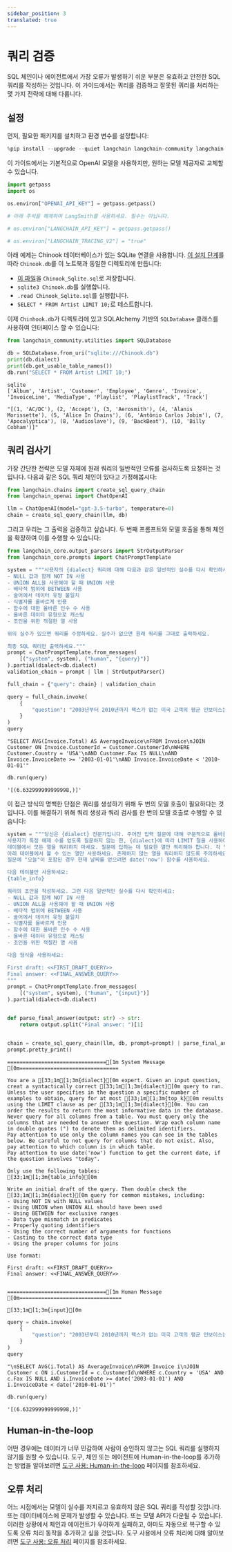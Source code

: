 ```yaml
---
sidebar_position: 3
translated: true
---
```


# 쿼리 검증

SQL 체인이나 에이전트에서 가장 오류가 발생하기 쉬운 부분은 유효하고 안전한 SQL 쿼리를 작성하는 것입니다. 이 가이드에서는 쿼리를 검증하고 잘못된 쿼리를 처리하는 몇 가지 전략에 대해 다룹니다.

## 설정

먼저, 필요한 패키지를 설치하고 환경 변수를 설정합니다:

```python
%pip install --upgrade --quiet langchain langchain-community langchain-openai
```

이 가이드에서는 기본적으로 OpenAI 모델을 사용하지만, 원하는 모델 제공자로 교체할 수 있습니다.

```python
import getpass
import os

os.environ["OPENAI_API_KEY"] = getpass.getpass()

# 아래 주석을 해제하여 LangSmith를 사용하세요. 필수는 아닙니다.

# os.environ["LANGCHAIN_API_KEY"] = getpass.getpass()

# os.environ["LANGCHAIN_TRACING_V2"] = "true"

```

아래 예제는 Chinook 데이터베이스가 있는 SQLite 연결을 사용합니다. [이 설치 단계](https://database.guide/2-sample-databases-sqlite/)를 따라 `Chinook.db`를 이 노트북과 동일한 디렉토리에 만듭니다:

- [이 파일](https://raw.githubusercontent.com/lerocha/chinook-database/master/ChinookDatabase/DataSources/Chinook_Sqlite.sql)을 `Chinook_Sqlite.sql`로 저장합니다.
- `sqlite3 Chinook.db`를 실행합니다.
- `.read Chinook_Sqlite.sql`를 실행합니다.
- `SELECT * FROM Artist LIMIT 10;`로 테스트합니다.

이제 `Chinhook.db`가 디렉토리에 있고 SQLAlchemy 기반의 `SQLDatabase` 클래스를 사용하여 인터페이스 할 수 있습니다:

```python
from langchain_community.utilities import SQLDatabase

db = SQLDatabase.from_uri("sqlite:///Chinook.db")
print(db.dialect)
print(db.get_usable_table_names())
db.run("SELECT * FROM Artist LIMIT 10;")
```

```output
sqlite
['Album', 'Artist', 'Customer', 'Employee', 'Genre', 'Invoice', 'InvoiceLine', 'MediaType', 'Playlist', 'PlaylistTrack', 'Track']
```

```output
"[(1, 'AC/DC'), (2, 'Accept'), (3, 'Aerosmith'), (4, 'Alanis Morissette'), (5, 'Alice In Chains'), (6, 'Antônio Carlos Jobim'), (7, 'Apocalyptica'), (8, 'Audioslave'), (9, 'BackBeat'), (10, 'Billy Cobham')]"
```

## 쿼리 검사기

가장 간단한 전략은 모델 자체에 원래 쿼리의 일반적인 오류를 검사하도록 요청하는 것입니다. 다음과 같은 SQL 쿼리 체인이 있다고 가정해봅시다:

```python
from langchain.chains import create_sql_query_chain
from langchain_openai import ChatOpenAI

llm = ChatOpenAI(model="gpt-3.5-turbo", temperature=0)
chain = create_sql_query_chain(llm, db)
```

그리고 우리는 그 출력을 검증하고 싶습니다. 두 번째 프롬프트와 모델 호출을 통해 체인을 확장하여 이를 수행할 수 있습니다:

```python
from langchain_core.output_parsers import StrOutputParser
from langchain_core.prompts import ChatPromptTemplate

system = """사용자의 {dialect} 쿼리에 대해 다음과 같은 일반적인 실수를 다시 확인하세요:
- NULL 값과 함께 NOT IN 사용
- UNION ALL을 사용해야 할 때 UNION 사용
- 배타적 범위에 BETWEEN 사용
- 술어에서 데이터 유형 불일치
- 식별자를 올바르게 인용
- 함수에 대한 올바른 인수 수 사용
- 올바른 데이터 유형으로 캐스팅
- 조인을 위한 적절한 열 사용

위의 실수가 있으면 쿼리를 수정하세요. 실수가 없으면 원래 쿼리를 그대로 출력하세요.

최종 SQL 쿼리만 출력하세요."""
prompt = ChatPromptTemplate.from_messages(
    [("system", system), ("human", "{query}")]
).partial(dialect=db.dialect)
validation_chain = prompt | llm | StrOutputParser()

full_chain = {"query": chain} | validation_chain
```

```python
query = full_chain.invoke(
    {
        "question": "2003년부터 2010년까지 팩스가 없는 미국 고객의 평균 인보이스는 얼마인가요?"
    }
)
query
```

```output
"SELECT AVG(Invoice.Total) AS AverageInvoice\nFROM Invoice\nJOIN Customer ON Invoice.CustomerId = Customer.CustomerId\nWHERE Customer.Country = 'USA'\nAND Customer.Fax IS NULL\nAND Invoice.InvoiceDate >= '2003-01-01'\nAND Invoice.InvoiceDate < '2010-01-01'"
```

```python
db.run(query)
```

```output
'[(6.632999999999998,)]'
```

이 접근 방식의 명백한 단점은 쿼리를 생성하기 위해 두 번의 모델 호출이 필요하다는 것입니다. 이를 해결하기 위해 쿼리 생성과 쿼리 검사를 한 번의 모델 호출로 수행할 수 있습니다:

```python
system = """당신은 {dialect} 전문가입니다. 주어진 입력 질문에 대해 구문적으로 올바른 {dialect} 쿼리를 작성하세요.
사용자가 특정 예제 수를 얻도록 질문하지 않는 한, {dialect}에 따라 LIMIT 절을 사용하여 최대 {top_k}개의 결과를 쿼리하세요. 데이터베이스에서 가장 유익한 데이터를 반환하도록 결과를 정렬할 수 있습니다.
테이블에서 모든 열을 쿼리하지 마세요. 질문에 답하는 데 필요한 열만 쿼리해야 합니다. 각 열 이름을 구분된 식별자로 표시하기 위해 큰따옴표(")로 묶으세요.
아래 테이블에서 볼 수 있는 열만 사용하세요. 존재하지 않는 열을 쿼리하지 않도록 주의하세요. 또한, 각 열이 어느 테이블에 있는지 주의하세요.
질문에 "오늘"이 포함된 경우 현재 날짜를 얻으려면 date('now') 함수를 사용하세요.

다음 테이블만 사용하세요:
{table_info}

쿼리의 초안을 작성하세요. 그런 다음 일반적인 실수를 다시 확인하세요:
- NULL 값과 함께 NOT IN 사용
- UNION ALL을 사용해야 할 때 UNION 사용
- 배타적 범위에 BETWEEN 사용
- 술어에서 데이터 유형 불일치
- 식별자를 올바르게 인용
- 함수에 대한 올바른 인수 수 사용
- 올바른 데이터 유형으로 캐스팅
- 조인을 위한 적절한 열 사용

다음 형식을 사용하세요:

First draft: <<FIRST_DRAFT_QUERY>>
Final answer: <<FINAL_ANSWER_QUERY>>
"""
prompt = ChatPromptTemplate.from_messages(
    [("system", system), ("human", "{input}")]
).partial(dialect=db.dialect)


def parse_final_answer(output: str) -> str:
    return output.split("Final answer: ")[1]


chain = create_sql_query_chain(llm, db, prompt=prompt) | parse_final_answer
prompt.pretty_print()
```

```output
================================[1m System Message [0m================================

You are a [33;1m[1;3m{dialect}[0m expert. Given an input question, creat a syntactically correct [33;1m[1;3m{dialect}[0m query to run.
Unless the user specifies in the question a specific number of examples to obtain, query for at most [33;1m[1;3m{top_k}[0m results using the LIMIT clause as per [33;1m[1;3m{dialect}[0m. You can order the results to return the most informative data in the database.
Never query for all columns from a table. You must query only the columns that are needed to answer the question. Wrap each column name in double quotes (") to denote them as delimited identifiers.
Pay attention to use only the column names you can see in the tables below. Be careful to not query for columns that do not exist. Also, pay attention to which column is in which table.
Pay attention to use date('now') function to get the current date, if the question involves "today".

Only use the following tables:
[33;1m[1;3m{table_info}[0m

Write an initial draft of the query. Then double check the [33;1m[1;3m{dialect}[0m query for common mistakes, including:
- Using NOT IN with NULL values
- Using UNION when UNION ALL should have been used
- Using BETWEEN for exclusive ranges
- Data type mismatch in predicates
- Properly quoting identifiers
- Using the correct number of arguments for functions
- Casting to the correct data type
- Using the proper columns for joins

Use format:

First draft: <<FIRST_DRAFT_QUERY>>
Final answer: <<FINAL_ANSWER_QUERY>>


================================[1m Human Message [0m=================================

[33;1m[1;3m{input}[0m
```

```python
query = chain.invoke(
    {
        "question": "2003년부터 2010년까지 팩스가 없는 미국 고객의 평균 인보이스는 얼마인가요?"
    }
)
query
```

```output
"\nSELECT AVG(i.Total) AS AverageInvoice\nFROM Invoice i\nJOIN Customer c ON i.CustomerId = c.CustomerId\nWHERE c.Country = 'USA' AND c.Fax IS NULL AND i.InvoiceDate >= date('2003-01-01') AND i.InvoiceDate < date('2010-01-01')"
```

```python
db.run(query)
```

```output
'[(6.632999999999998,)]'
```

## Human-in-the-loop

어떤 경우에는 데이터가 너무 민감하여 사람이 승인하지 않고는 SQL 쿼리를 실행하지 않기를 원할 수 있습니다. 도구, 체인 또는 에이전트에 Human-in-the-loop를 추가하는 방법을 알아보려면 [도구 사용: Human-in-the-loop](/docs/use_cases/tool_use/human_in_the_loop) 페이지를 참조하세요.

## 오류 처리

어느 시점에서는 모델이 실수를 저지르고 유효하지 않은 SQL 쿼리를 작성할 것입니다. 또는 데이터베이스에 문제가 발생할 수 있습니다. 또는 모델 API가 다운될 수 있습니다. 이러한 상황에서 체인과 에이전트가 우아하게 실패하고, 아마도 자동으로 복구할 수 있도록 오류 처리 동작을 추가하고 싶을 것입니다. 도구 사용에서 오류 처리에 대해 알아보려면 [도구 사용: 오류 처리](/docs/use_cases/tool_use/tool_error_handling) 페이지를 참조하세요.